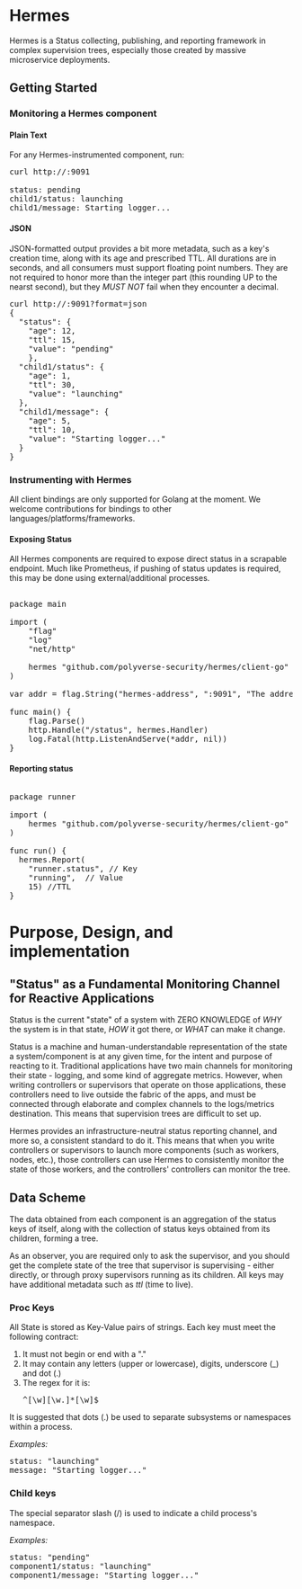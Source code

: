 # Hermes

Hermes is a Status collecting, publishing, and reporting framework in complex supervision trees, especially those created by massive microservice deployments.

## Getting Started

### Monitoring a Hermes component

#### Plain Text
For any Hermes-instrumented component, run:

<pre>
curl http://<component>:9091

status: pending
child1/status: launching
child1/message: Starting logger...
</pre>

#### JSON

JSON-formatted output provides a bit more metadata, such as a key's creation time, along with its age and prescribed TTL. All durations are in seconds, and all consumers must support floating point numbers. They are not required to honor more than the integer part (this rounding UP to the nearst second), but they *MUST NOT* fail when they encounter a decimal.

<pre>
curl http://<component>:9091?format=json
{
  "status": {
    "age": 12,
    "ttl": 15,
    "value": "pending"
    },
  "child1/status": {
    "age": 1,
    "ttl": 30,
    "value": "launching"
  },
  "child1/message": {
    "age": 5,
    "ttl": 10,
    "value": "Starting logger..."
  }
}
</pre>

### Instrumenting with Hermes

All client bindings are only supported for Golang at the moment. We welcome contributions for bindings to other languages/platforms/frameworks.

#### Exposing Status

All Hermes components are required to expose direct status in a scrapable endpoint. Much like Prometheus, if pushing of status updates is required, this may be done using external/additional processes.

<pre>

package main

import (
	"flag"
	"log"
	"net/http"

	hermes "github.com/polyverse-security/hermes/client-go"
)

var addr = flag.String("hermes-address", ":9091", "The address to listen on for Hermes HTTP requests.")

func main() {
	flag.Parse()
	http.Handle("/status", hermes.Handler)
	log.Fatal(http.ListenAndServe(*addr, nil))
}
</pre>

#### Reporting status

<pre>

package runner

import (
	hermes "github.com/polyverse-security/hermes/client-go"
)

func run() {
  hermes.Report(
    "runner.status", // Key
    "running",  // Value
    15) //TTL
}
</pre>

# Purpose, Design, and implementation

## "Status" as a Fundamental Monitoring Channel for Reactive Applications

Status is the current "state" of a system with ZERO KNOWLEDGE of *WHY* the system is in that state, *HOW* it got there, or *WHAT* can make it change.

Status is a machine and human-understandable representation of the state a system/component is at any given time, for the intent and purpose of reacting to it. Traditional applications have two main channels for monitoring their state - logging, and some kind of aggregate metrics. However, when writing controllers or supervisors that operate on those applications, these controllers need to live outside the fabric of the apps, and must be connected through elaborate and complex channels to the logs/metrics destination. This means that supervision trees are difficult to set up.

Hermes provides an infrastructure-neutral status reporting channel, and more so, a consistent standard to do it. This means that when you write controllers or supervisors to launch more components (such as workers, nodes, etc.), those controllers can use Hermes to consistently monitor the state of those workers, and the controllers' controllers can monitor the tree.

## Data Scheme

The data obtained from each component is an aggregation of the status keys of itself, along with the collection of status keys obtained from its children, forming a tree.

As an observer, you are required only to ask the supervisor, and you should get the complete state of the tree that supervisor is supervising - either directly, or through proxy supervisors running as its children. All keys may have additional metadata such as *ttl* (time to live).

### Proc Keys
All State is stored as Key-Value pairs of strings. Each key must meet the following contract:
1. It must not begin or end with a "."
2. It may contain any letters (upper or lowercase), digits, underscore (\_) and dot (\.)
3. The regex for it is: <pre>^[\w][\w\.]*[\w]$</pre>

It is suggested that dots (.) be used to separate subsystems or namespaces within a process.

*Examples:*
<pre>
status: "launching"
message: "Starting logger..."
</pre>

### Child keys

The special separator slash (/) is used to indicate a child process's namespace.

*Examples:*
<pre>
status: "pending"
component1/status: "launching"
component1/message: "Starting logger..."
</pre>
